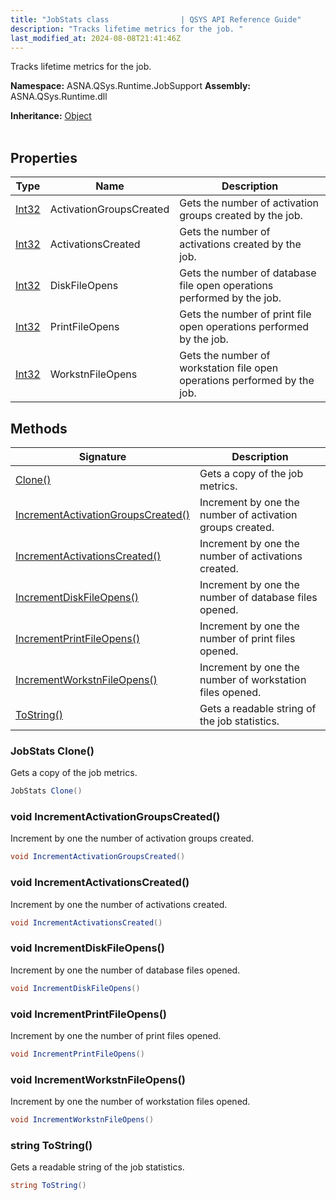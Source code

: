 ```yaml
---
title: "JobStats class                | QSYS API Reference Guide"
description: "Tracks lifetime metrics for the job. "
last_modified_at: 2024-08-08T21:41:46Z
---
```


Tracks lifetime metrics for the job.

**Namespace:** ASNA.QSys.Runtime.JobSupport
**Assembly:** ASNA.QSys.Runtime.dll

**Inheritance:** [Object](https://docs.microsoft.com/en-us/dotnet/api/system.object)
<br>
<br>

## Properties

| Type | Name | Description
| --- | --- | --- 
| [Int32](https://learn.microsoft.com/en-us/dotnet/csharp/language-reference/builtin-types/integral-numeric-types) | ActivationGroupsCreated | Gets the number of activation groups created by the job. |
| [Int32](https://learn.microsoft.com/en-us/dotnet/csharp/language-reference/builtin-types/integral-numeric-types) | ActivationsCreated | Gets the number of activations created by the job. |
| [Int32](https://learn.microsoft.com/en-us/dotnet/csharp/language-reference/builtin-types/integral-numeric-types) | DiskFileOpens | Gets the number of database file open operations performed by the job. |
| [Int32](https://learn.microsoft.com/en-us/dotnet/csharp/language-reference/builtin-types/integral-numeric-types) | PrintFileOpens | Gets the number of print file open operations performed by the job. |
| [Int32](https://learn.microsoft.com/en-us/dotnet/csharp/language-reference/builtin-types/integral-numeric-types) | WorkstnFileOpens | Gets the number of workstation file open operations performed by the job. |

## Methods

| Signature | Description |
| --- | --- |
| [Clone()](#jobstats-clone) | Gets a copy of the job metrics.
| [IncrementActivationGroupsCreated()](#void-incrementactivationgroupscreated) | Increment by one the number of activation groups created.
| [IncrementActivationsCreated()](#void-incrementactivationscreated) | Increment by one the number of activations created.
| [IncrementDiskFileOpens()](#void-incrementdiskfileopens) | Increment by one the number of database files opened.
| [IncrementPrintFileOpens()](#void-incrementprintfileopens) | Increment by one the number of print files opened.
| [IncrementWorkstnFileOpens()](#void-incrementworkstnfileopens) | Increment by one the number of workstation files opened.
| [ToString()](#string-tostring) | Gets a readable string of the job statistics.

### JobStats Clone()

Gets a copy of the job metrics.

```cs
JobStats Clone()
```

### void IncrementActivationGroupsCreated()

Increment by one the number of activation groups created.

```cs
void IncrementActivationGroupsCreated()
```

### void IncrementActivationsCreated()

Increment by one the number of activations created.

```cs
void IncrementActivationsCreated()
```

### void IncrementDiskFileOpens()

Increment by one the number of database files opened.

```cs
void IncrementDiskFileOpens()
```

### void IncrementPrintFileOpens()

Increment by one the number of print files opened.

```cs
void IncrementPrintFileOpens()
```

### void IncrementWorkstnFileOpens()

Increment by one the number of workstation files opened.

```cs
void IncrementWorkstnFileOpens()
```

### string ToString()

Gets a readable string of the job statistics.

```cs
string ToString()
```
